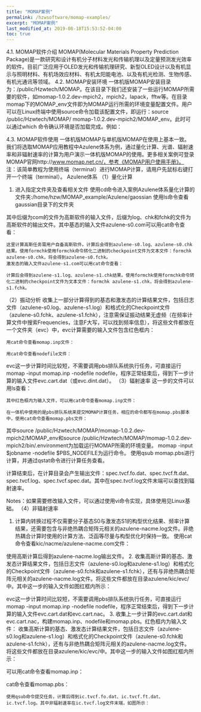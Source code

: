 ```yaml
---
title: "MOMAP案例"
permalink: /hzwsoftware/momap-examples/
excerpt: "MOMAP案例"
last_modified_at: 2019-08-18T15:53:52-04:00
toc: true
---
```


4.1.	MOMAP软件介绍
MOMAP(Molecular Materials Property Prediction Package)是一款研究和设计有机分子材料发光和传输机理以及定量预测发光效率的软件。目前广泛应用于OLED发光和传输机理研究、新型OLED设计以及有机显示与照明材料、有机场效应材料、有机太阳能电池、以及有机光检测、生物传感、有机光通讯等领域。
4.2.	MOMAP安装环境
一体机版MOMAP安装目录为：/public/Hzwtech/MOMAP。在该目录下我们还安装了一些运行MOMAP所需要的软件，如momap-1.0.2.dev-mpich2，mpich2，lapack，fftw等。在目录momap下的MOMAP_env文件即为MOMAP运行所需的环境变量配置文件。用户可以在Linux终端中使用source命令加载该配置文件，即运行：source /public/Hzwtech/MOMAP/ momap-1.0.2.dev-mpich2/MOMAP_env。此时可以通过which 命令确认环境是否加载完成。例如：

4.3.	MOMAP软件使用
一体机版MOMAP与单机版MOMAP在使用上基本一致。我们将选取MOMAP应用教程中Azulene体系为例，通过量化计算、光谱、辐射速率和非辐射速率的计算为用户演示一体机版MOMAP的使用。更多相关案例可登录MOMAP官网http://www.momap.net.cn/，参考《MOMAP用户使用手册》。
注：该简单教程为使用终端（terminal）进行MOMAP计算，请用户先鼠标右键打开一个终端（terminal）。
Azulene体系
（1）量化计算
1.	进入指定文件夹及查看相关文件
使用cd命令进入案例Azulene体系量化计算的文件夹:/home/hzw/MOMAP_example/Azulene/gaossian
使用ls命令查看gaussian目录下的文件夹

其中后缀为com的文件为高斯软件的输入文件，后缀为log、chk和fchk的文件为高斯软件的输出文件。其中基态的输入文件azulene-s0.com可以用cat命令查看：

    这里计算高斯任务需用户自备高斯软件。计算后会得到azulene-s0.log、azulene-s0.chk结果。使用formchk使用formchk命令转化二进制的checkpoint文件为文本文件：formchk azulene-s0.chk，将会得到azulene-s0.fchk。
    激发态的输入文件azulene-s1.com可以用cat命令查看：

    计算后会得到azulene-s1.log、azulene-s1.chk结果。使用formchk使用formchk命令转化二进制的checkpoint文件为文本文件：formchk azulene-s1.chk，将会得到azulene-s1.fchk。
（2）振动分析
    收集上一部分计算得到的基态和激发态的计算结果文件，包括日志文件（azulene-s0.log、azulene-s1.log）和格式化的Checkpoint文件（azulene-s0.fchk、azulene-s1.fchk），注意需保证振动结果无虚频（在频率计算文件中搜索Frequencies，注意F大写，可以找到频率信息），将这些文件都放在一个文件夹（evc）中，evc计算需要的输入文件包含红色框内：

    用cat命令查看momap.inp文件：

    用cat命令查看nodefile文件：

evc这一步计算时间比较短，不需要调用pbs排队系统执行任务，可直接运行momap -input momap.inp -nodefile nodefile，程序正常结束后，得到下一步计算的输入文件evc.cart.dat（或evc.dint.dat）。
（3）辐射速率
这一步的文件可以用ls查看：

    其中红色框内为输入文件，可以用cat命令查看momap.inp文件：

    在一体机中使用的是pbs排队系统来提交MOMAP计算任务，相应的命令都写在momap.pbs脚本中，使用cat命令查看momap.pbs文件：

其中source /public/Hzwtech/MOMAP/momap-1.0.2.dev-mpich2/MOMAP_env和source /public/Hzwtech/MOMAP/momap-1.0.2.dev-mpich2/bin/.environment为加载运行MOMAP所需的环境变量。
momap -input $jobname -nodefile $PBS_NODEFILE为运行命令。
使用qsub momap.pbs进行计算，并通过qstat命令进行计算任务查看。

计算结束后，在计算目录会产生输出文件：spec.tvcf.fo.dat、spec.tvcf.ft.dat、spec.tvcf.log、spec.tvcf.spec.dat。其中在spec.tvcf.log文件末端可以查找到辐射速率。

Notes：如果需要修改输入文件，可以通过使用vi命令实现，具体使用见Linux基础。
（4）非辐射速率
1.	计算内转换过程不仅需要分子基态S0与激发态S1的构型优化结果、频率计算结果，还需要包含与非绝热耦合矩阵元相关的azulene-nacme.log文件。非绝热耦合计算时使用的计算方法、泛函等尽量与构型优化时保持一致。
    使用cat命令查看kic/nacme/azulene-nacme.com文件：

使用高斯计算后得到azulene-nacme.log输出文件。
2.	收集高斯计算的基态、激发态计算结果文件，包括日志文件（azulene-s0.log和azulene-s1.log）和格式化的Checkpoint文件（azulene-s0.fchk和azulene-s1.fchk），还有与非绝热耦合矩阵元相关的azulene-nacme.log文件。将这些文件都放在目录azulene/kic/evc/中。其中这一步的输入文件如图红框内所示：

evc这一步计算时间比较短，不需要调用pbs排队系统执行任务，可直接运行momap -input momap.inp -nodefile nodefile，程序正常结束后，得到下一步计算的输入文件evc.cart.dat和evc.cart.nac。
3.	收集上一步计算的evc.cart.dat和evc.cart.nac，构建momap.inp、nodefile和momap.pbs。红色框内为输入文件：
收集高斯计算的基态、激发态计算结果文件，包括日志文件（azulene-s0.log和azulene-s1.log）和格式化的Checkpoint文件（azulene-s0.fchk和azulene-s1.fchk），还有与非绝热耦合矩阵元相关的azulene-nacme.log文件。将这些文件都放在目录azulene/kic/evc/中。其中这一步的输入文件如图红框内所示：

可以用cat命令查看momap.inp：

cat命令查看momap.pbs：

    使用qsub命令提交任务，计算后得到ic.tvcf.fo.dat、ic.tvcf.ft.dat、ic.tvcf.log。其中非辐射速率在ic.tvcf.log文件末端，如图所示：
